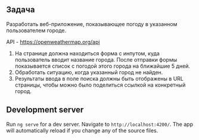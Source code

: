 ## Задача

Разработать веб-приложение, показывающее погоду в указанном
пользователем городе.

API - https://openweathermap.org/api

1. На странице должна находиться форма с инпутом, куда пользователь вводит
   название города. После отправки формы показывается список с погодой этого
   города на ближайшие 5 дней.
2. Обработать ситуацию, когда указанный город не найден.
3. Результаты ввода в поле поиска должны быть отображены в URL страницы,
   чтобы можно было поделиться ссылкой на конкретный город.

## Development server

Run `ng serve` for a dev server. Navigate to `http://localhost:4200/`. The app will automatically reload if you change
any of the source files.

